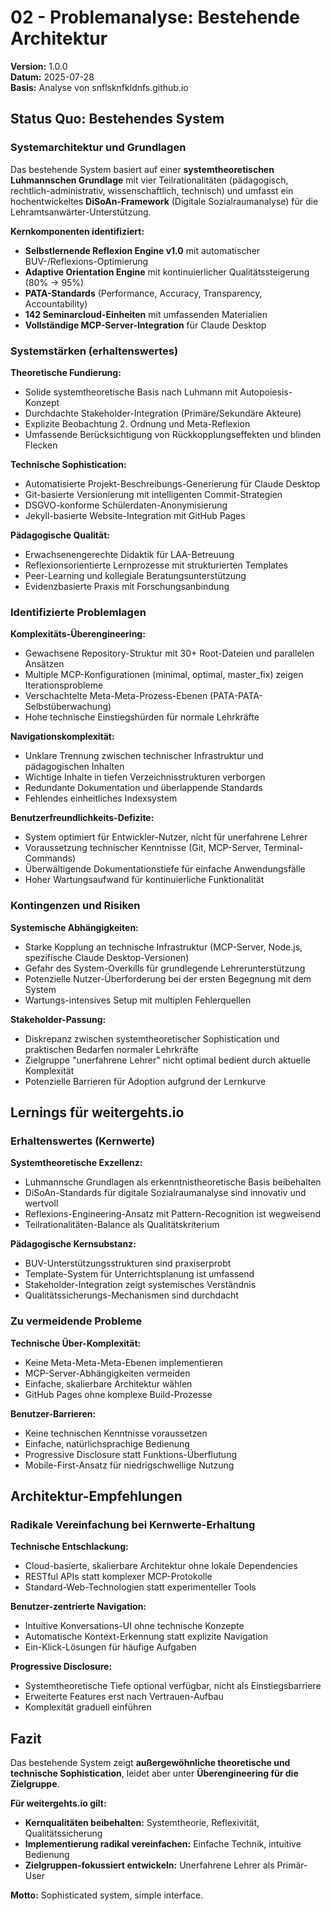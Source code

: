 # 02 - Problemanalyse: Bestehende Architektur

**Version:** 1.0.0  
**Datum:** 2025-07-28  
**Basis:** Analyse von snflsknfkldnfs.github.io  

## Status Quo: Bestehendes System

### Systemarchitektur und Grundlagen

Das bestehende System basiert auf einer **systemtheoretischen Luhmannschen Grundlage** mit vier Teilrationalitäten (pädagogisch, rechtlich-administrativ, wissenschaftlich, technisch) und umfasst ein hochentwickeltes **DiSoAn-Framework** (Digitale Sozialraumanalyse) für die Lehramtsanwärter-Unterstützung.

**Kernkomponenten identifiziert:**
- **Selbstlernende Reflexion Engine v1.0** mit automatischer BUV-/Reflexions-Optimierung
- **Adaptive Orientation Engine** mit kontinuierlicher Qualitätssteigerung (80% → 95%)
- **PATA-Standards** (Performance, Accuracy, Transparency, Accountability)
- **142 Seminarcloud-Einheiten** mit umfassenden Materialien
- **Vollständige MCP-Server-Integration** für Claude Desktop

### Systemstärken (erhaltenswertes)

**Theoretische Fundierung:**
- Solide systemtheoretische Basis nach Luhmann mit Autopoiesis-Konzept
- Durchdachte Stakeholder-Integration (Primäre/Sekundäre Akteure)
- Explizite Beobachtung 2. Ordnung und Meta-Reflexion
- Umfassende Berücksichtigung von Rückkopplungseffekten und blinden Flecken

**Technische Sophistication:**
- Automatisierte Projekt-Beschreibungs-Generierung für Claude Desktop
- Git-basierte Versionierung mit intelligenten Commit-Strategien
- DSGVO-konforme Schülerdaten-Anonymisierung
- Jekyll-basierte Website-Integration mit GitHub Pages

**Pädagogische Qualität:**
- Erwachsenengerechte Didaktik für LAA-Betreuung
- Reflexionsorientierte Lernprozesse mit strukturierten Templates
- Peer-Learning und kollegiale Beratungsunterstützung
- Evidenzbasierte Praxis mit Forschungsanbindung

### Identifizierte Problemlagen

**Komplexitäts-Überengineering:**
- Gewachsene Repository-Struktur mit 30+ Root-Dateien und parallelen Ansätzen
- Multiple MCP-Konfigurationen (minimal, optimal, master_fix) zeigen Iterationsprobleme
- Verschachtelte Meta-Meta-Prozess-Ebenen (PATA-PATA-Selbstüberwachung)
- Hohe technische Einstiegshürden für normale Lehrkräfte

**Navigationskomplexität:**
- Unklare Trennung zwischen technischer Infrastruktur und pädagogischen Inhalten
- Wichtige Inhalte in tiefen Verzeichnisstrukturen verborgen
- Redundante Dokumentation und überlappende Standards
- Fehlendes einheitliches Indexsystem

**Benutzerfreundlichkeits-Defizite:**
- System optimiert für Entwickler-Nutzer, nicht für unerfahrene Lehrer
- Voraussetzung technischer Kenntnisse (Git, MCP-Server, Terminal-Commands)
- Überwältigende Dokumentationstiefe für einfache Anwendungsfälle
- Hoher Wartungsaufwand für kontinuierliche Funktionalität

### Kontingenzen und Risiken

**Systemische Abhängigkeiten:**
- Starke Kopplung an technische Infrastruktur (MCP-Server, Node.js, spezifische Claude Desktop-Versionen)
- Gefahr des System-Overkills für grundlegende Lehrerunterstützung
- Potenzielle Nutzer-Überforderung bei der ersten Begegnung mit dem System
- Wartungs-intensives Setup mit multiplen Fehlerquellen

**Stakeholder-Passung:**
- Diskrepanz zwischen systemtheoretischer Sophistication und praktischen Bedarfen normaler Lehrkräfte
- Zielgruppe "unerfahrene Lehrer" nicht optimal bedient durch aktuelle Komplexität
- Potenzielle Barrieren für Adoption aufgrund der Lernkurve

## Lernings für weitergehts.io

### Erhaltenswertes (Kernwerte)

**Systemtheoretische Exzellenz:**
- Luhmannsche Grundlagen als erkenntnistheoretische Basis beibehalten
- DiSoAn-Standards für digitale Sozialraumanalyse sind innovativ und wertvoll
- Reflexions-Engineering-Ansatz mit Pattern-Recognition ist wegweisend
- Teilrationalitäten-Balance als Qualitätskriterium

**Pädagogische Kernsubstanz:**
- BUV-Unterstützungsstrukturen sind praxiserprobt
- Template-System für Unterrichtsplanung ist umfassend
- Stakeholder-Integration zeigt systemisches Verständnis
- Qualitätssicherungs-Mechanismen sind durchdacht

### Zu vermeidende Probleme

**Technische Über-Komplexität:**
- Keine Meta-Meta-Meta-Ebenen implementieren
- MCP-Server-Abhängigkeiten vermeiden
- Einfache, skalierbare Architektur wählen
- GitHub Pages ohne komplexe Build-Prozesse

**Benutzer-Barrieren:**
- Keine technischen Kenntnisse voraussetzen
- Einfache, natürlichsprachige Bedienung
- Progressive Disclosure statt Funktions-Überflutung  
- Mobile-First-Ansatz für niedrigschwellige Nutzung

## Architektur-Empfehlungen

### Radikale Vereinfachung bei Kernwerte-Erhaltung

**Technische Entschlackung:**
- Cloud-basierte, skalierbare Architektur ohne lokale Dependencies
- RESTful APIs statt komplexer MCP-Protokolle
- Standard-Web-Technologien statt experimenteller Tools

**Benutzer-zentrierte Navigation:**  
- Intuitive Konversations-UI ohne technische Konzepte
- Automatische Kontext-Erkennung statt explizite Navigation
- Ein-Klick-Lösungen für häufige Aufgaben

**Progressive Disclosure:**
- Systemtheoretische Tiefe optional verfügbar, nicht als Einstiegsbarriere
- Erweiterte Features erst nach Vertrauen-Aufbau
- Komplexität graduell einführen

## Fazit

Das bestehende System zeigt **außergewöhnliche theoretische und technische Sophistication**, leidet aber unter **Überengineering für die Zielgruppe**. 

**Für weitergehts.io gilt:**
- **Kernqualitäten beibehalten:** Systemtheorie, Reflexivität, Qualitätssicherung
- **Implementierung radikal vereinfachen:** Einfache Technik, intuitive Bedienung
- **Zielgruppen-fokussiert entwickeln:** Unerfahrene Lehrer als Primär-User

**Motto:** Sophisticated system, simple interface.